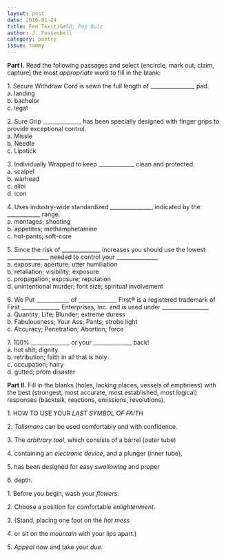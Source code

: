 ```yaml
---
layout: post 
date: 2016-01-24
title: Fem Tex(t)&#58; Pop Quiz
author: J. Fossenbell
category: poetry
issue: tammy
---
```

**Part I.** Read the following passages and select (encircle, mark out, claim, capture) the most _appropriate_ word to fill in the blank:

1\. Secure Withdraw Cord is sewn the full length of \_\_\_\_\_\_\_\_\_\_\_\_\_\_\_\_ pad.  
a. landing  
b. bachelor  
c. legal

2\. Sure Grip \_\_\_\_\_\_\_\_\_\_\_\_\_\_ has been specially designed with finger grips to provide exceptional control.  
a. Missle  
b. Needle  
c. Lipstick

3\. Individually Wrapped to keep \_\_\_\_\_\_\_\_\_\_\_\_\_ clean and protected.  
a. scalpel  
b. warhead  
c. alibi  
d. icon

4\. Uses industry-wide standardized \_\_\_\_\_\_\_\_\_\_\_\_\_\_\_, indicated by the \_\_\_\_\_\_\_\_\_\_\_\_ range.  
a. montages; shooting  
b. appetites; methamphetamine  
c. hot-pants; soft-core

5\. Since the risk of \_\_\_\_\_\_\_\_\_\_\_\_\_\_ increases you should use the lowest \_\_\_\_\_\_\_\_\_\_\_\_\_\_\_ needed to control your \_\_\_\_\_\_\_\_\_\_\_\_\_\_\_    
a. exposure; aperture; utter humiliation  
b. retaliation; visibility; exposure  
c. propagation; exposure; reputation  
d. unintentional murder; font size; spiritual involvement

6\. We Put \_\_\_\_\_\_\_\_\_\_\_\_ of \_\_\_\_\_\_\_\_\_\_\_\_\_\_ First® is a registered trademark of First \_\_\_\_\_\_\_\_\_\_\_\_\_\_ Enterprises, Inc. and is used under \_\_\_\_\_\_\_\_\_\_\_\_\_\_\_\_\_  
a. Quantity; Life; Blunder; extreme duress  
b. Fabulousness; Your Ass; Pants; strobe light  
c. Accuracy; Penetration; Abortion; force

7\. 100% \_\_\_\_\_\_\_\_\_\_\_\_\_\_ or your \_\_\_\_\_\_\_\_\_\_\_\_\_\_ back!  
a. hot shit; dignity  
b. retribution; faith in all that is holy  
c. occupation; hairy  
d. gutted; prom disaster

**Part II.** Fill in the blanks (holes, lacking places, vessels of emptiness) with the best (strongest, most accurate, most established, most logical) responses (backtalk, reactions, emissions, revolutions).

1\. HOW TO USE YOUR _LAST SYMBOL OF FAITH_

2\. _Talismans_ can be used comfortably and with confidence.

3\. The _arbitrary tool_, which consists of a barrel (outer tube)

4\. containing an _electronic device_, and a plunger (inner tube),

5\. has been designed for easy _swallowing_ and proper

6\. depth.

1\. Before you begin, wash your _flowers_.

2\. Choose a position for comfortable _enlightenment_.

3\. (Stand, placing one foot on the _hot mess_

4\. or sit on the _mountain_ with your lips apart.)

5\. _Appeal now_ and take your _due_.